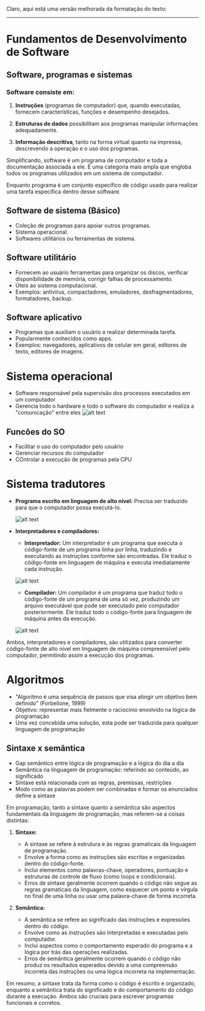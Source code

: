 Claro, aqui está uma versão melhorada da formatação do texto:

---

# Fundamentos de Desenvolvimento de Software

## Software, programas e sistemas

### Software consiste em:

1. **Instruções** (programas de computador) que, quando executadas, fornecem características, funções e desempenho desejados.

2. **Estruturas de dados** possibilitam aos programas manipular informações adequadamente.

3. **Informação descritiva**, tanto na forma virtual quanto na impressa, descrevendo a operação e o uso dos programas.

Simplificando, software é um programa de computador e toda a documentação associada a ele. É uma categoria mais ampla que engloba todos os programas utilizados em um sistema de computador.

Enquanto programa é um conjunto específico de código usado para realizar uma tarefa específica dentro desse software.

## Software de sistema (Básico)

- Coleção de programas para apoiar outros programas.
- Sistema operacional.
- Softwares utilitários ou ferramentas de sistema.

## Software utilitário

- Fornecem ao usuário ferramentas para organizar os discos, verificar disponibilidade de memória, corrigir falhas de processamento.
- Úteis ao sistema computacional.
- Exemplos: antivírus, compactadores, emuladores, desfragmentadores, formatadores, backup.

## Software aplicativo

- Programas que auxiliam o usuário a realizar determinada tarefa.
- Popularmente conhecidos como apps.
- Exemplos: navegadores, aplicativos de celular em geral, editores de texto, editores de imagens.

# Sistema operacional

- Software responsável pela supervisão dos processos executados em um computador
- Gerencia todo o hardware e todo o software do computador e realiza a "comunicação" entre eles
  ![alt text](image.png)

## Funcões do SO

- Facilitar o uso do computador pelo usuário
- Gerenciar recursos do computador
- COntrolar a execução de programas pela CPU

# Sistema tradutores

- **Programa escrito em linguagem de alto nível:** Precisa ser traduzido para que o computador possa executá-lo.

  ![alt text](image-1.png)

- **Interpretadores e compiladores:**

  - **Interpretador:** Um interpretador é um programa que executa o código-fonte de um programa linha por linha, traduzindo e executando as instruções conforme são encontradas. Ele traduz o código-fonte em linguagem de máquina e executa imediatamente cada instrução.

  ![alt text](image-2.png)

  - **Compilador:** Um compilador é um programa que traduz todo o código-fonte de um programa de uma só vez, produzindo um arquivo executável que pode ser executado pelo computador posteriormente. Ele traduz todo o código-fonte para linguagem de máquina antes da execução.

  ![alt text](image-3.png)

Ambos, interpretadores e compiladores, são utilizados para converter código-fonte de alto nível em linguagem de máquina compreensível pelo computador, permitindo assim a execução dos programas.

# Algoritmos

- "Algoritmo é uma sequência de passos que visa atingir um objetivo bem definido" (Forbellone, 1999)
- Objetivo: representar mais fielmente o raciocínio envolvido na lógica de programação
- Uma vez concebida uma solução, esta pode ser traduzida para qualquer linguagem de programação


## Sintaxe x semântica

- Gap semântico entre lógica de programação e a lógica do dia a dia
- Semântica na linguagem de programação: referindo ao conteúdo, ao significado
- Sintaxe está relacionada com as regras, premissas, restrições
- Modo como as palavras podem ser combinadas e formar os enunciados define a sintaxe

Em programação, tanto a sintaxe quanto a semântica são aspectos fundamentais da linguagem de programação, mas referem-se a coisas distintas:

1. **Sintaxe:**
   - A sintaxe se refere à estrutura e às regras gramaticais da linguagem de programação. 
   - Envolve a forma como as instruções são escritas e organizadas dentro do código-fonte.
   - Inclui elementos como palavras-chave, operadores, pontuação e estruturas de controle de fluxo (como loops e condicionais).
   - Erros de sintaxe geralmente ocorrem quando o código não segue as regras gramaticais da linguagem, como esquecer um ponto e vírgula no final de uma linha ou usar uma palavra-chave de forma incorreta.

2. **Semântica:**
   - A semântica se refere ao significado das instruções e expressões dentro do código.
   - Envolve como as instruções são interpretadas e executadas pelo computador.
   - Inclui aspectos como o comportamento esperado do programa e a lógica por trás das operações realizadas.
   - Erros de semântica geralmente ocorrem quando o código não produz os resultados esperados devido a uma compreensão incorreta das instruções ou uma lógica incorreta na implementação.

Em resumo, a sintaxe trata da forma como o código é escrito e organizado, enquanto a semântica trata do significado e do comportamento do código durante a execução. Ambos são cruciais para escrever programas funcionais e corretos.